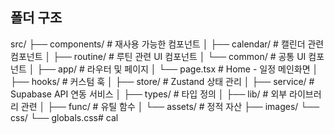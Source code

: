 ## 폴더 구조
src/
├── components/              # 재사용 가능한 컴포넌트
│   ├── calendar/            # 캘린더 관련 컴포넌트
│   ├── routine/             # 루틴 관련 UI 컴포넌트
│   └── common/              # 공통 UI 컴포넌트
│
├── app/                     # 라우터 및 페이지
│   └── page.tsx             # Home - 일정 메인화면
│
├── hooks/                   # 커스텀 훅
│
├── store/                   # Zustand 상태 관리
│
├── service/                 # Supabase API 연동 서비스
│
├── types/                   # 타입 정의
│
├── lib/                     # 외부 라이브러리 관련
│
├── func/                    # 유틸 함수
│
└── assets/                  # 정적 자산
    ├── images/
    └── css/
        └── globals.css# cal
